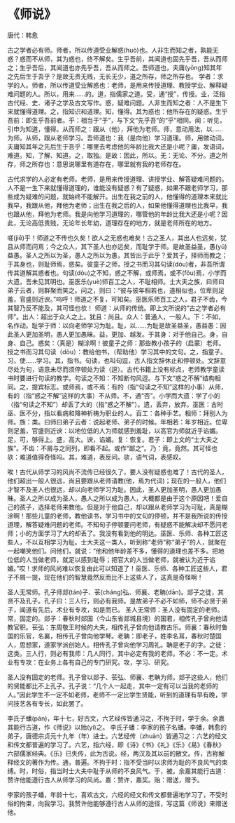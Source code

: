 <link href="../../css/style.css" rel="stylesheet" type="text/css" />

# 《师说》

<span class="r">唐代：韩愈

<div class="p">

古之学者必有师。师者，所以传道受业解惑(huò)也。人非生而知之者，孰能无惑？惑而不从师，其为惑也，终不解矣。生乎吾前，其闻道也固先乎吾，吾从而师之；生乎吾后，其闻道也亦先乎吾，吾从而师之。吾师道也，夫庸(yōng)知其年之先后生于吾乎？是故无贵无贱，无长无少，道之所存，师之所存也。
<span class="comment">
学者：求学的人。师者，所以传道受业解惑也：老师，是用来传授道理、教授学业、解释疑难问题的人。所以，用来……的。道，指儒家之道。受，通“授”，传授。业，泛指古代经、史、诸子之学及古文写作。惑，疑难问题。人非生而知之者：人不是生下来就懂得道理。之，指知识和道理。知，懂得。其为惑也：他所存在的疑惑。生乎吾前：即生乎吾前者。乎：相当于“于”，与下文“先乎吾”的“乎”相同。闻：听见，引申为知道，懂得。从而师之：跟从（他），拜他为老师。师，意动用法，以……为师。从师，跟从老师学习。吾师道也：我（是向他）学习道理。师，用做动词。夫庸知其年之先后生于吾乎：哪里去考虑他的年龄比我大还是小呢？庸，发语词，难道。知，了解、知道。之，取独。是故：因此，所以。无：无论、不分。道之所存，师之所存也：意思说哪里有道存在，哪里就有我的老师存在。
</span>

<div class="translation">

古代求学的人必定有老师。老师，是用来传授道理、讲授学业、解答疑难问题的。人不是一生下来就懂得道理的，谁能没有疑惑？有了疑惑，如果不跟老师学习，那些成为疑难的问题，就始终不能解开。出生在我之前的人，他懂得的道理本来就比我早，我跟从他，拜他为老师；出生在我之后的人，如果他懂得道理也比我早，我也跟从他，拜他为老师。我是向他学习道理的，哪管他的年龄比我大还是小呢？因此，无论高低贵贱，无论年长年幼，道理存在的地方，就是老师所在的地方。

</div>

嗟(jiē)乎！师道之不传也久矣！欲人之无惑也难矣！古之圣人，其出人也远矣，犹且从师而问焉；今之众人，其下圣人也亦远矣，而耻学于师。是故圣益圣，愚(yú)益愚。圣人之所以为圣，愚人之所以为愚，其皆出于此乎？爱其子，择师而教之；于其身也，则耻师焉，惑矣。彼童子之师，授之书而习其句读(dòu)者，非吾所谓传其道解其惑者也。句读(dòu)之不知，惑之不解，或师焉，或不(fǒu)焉，小学而大遗，吾未见其明也。巫医乐(yuè)师百工之人，不耻相师。士大夫之族，曰师曰弟子云者，则群聚而笑之。问之，则曰：“彼与彼年相若也，道相似也，位卑则足羞，官盛则近谀。”呜呼！师道之不复，可知矣。巫医乐师百工之人，君子不齿，今其智乃反不能及，其可怪也欤！
<span class="comment">
师道：从师的传统。即上文所说的“古之学者必有师”。出人：超出于众人之上。犹且：尚且。众人：普通人，一般人。下：不如，名作动。耻学于师：以向老师学习为耻。耻，以……为耻是故圣益圣，愚益愚：因此圣人更加圣明，愚人更加愚昧。益，更加、越发。于其身：对于他自己。身，自身、自己。惑矣：（真是）糊涂啊！彼童子之师：那些教小孩子的（启蒙）老师。授之书而习其句读（dòu）：教给他书，（帮助他）学习其中的文句。之，指童子。习，使……学习。其，指书。句读，也叫句逗，古人指文辞休止和停顿处。文辞意尽处为句，语意未尽而须停顿处为读（逗）。古代书籍上没有标点，老师教学童读书时要进行句读的教学。句读之不知：不知断句风逗。与下文“惑之不解”结构相同。之，提宾标志。或师焉，或不焉：有的（指“句读之不知”这样的小事）从师，有的（指“惑之不解”这样的大事）不从师。不，通“否”。小学而大遗：学了小的（指“句读之不知”）却丢了大的（指“惑之不解”）。遗，丢弃，放弃。巫医：古时巫、医不分，指以看病和降神祈祷为职业的人。百工：各种手艺。相师：拜别人为师。族：类。曰师曰弟子云者：说起老师、弟子的时候。年相若：年岁相近。位卑则足羞，官盛则近谀：以地位低的人为师就感到羞耻，以高官为师就近乎谄媚。足，可，够得上。盛，高大。谀，谄媚。复：恢复。君子：即上文的“士大夫之族”。不齿：不屑与之同列，即看不起。或作“鄙之”。乃：竟，竟然。其可怪也欤：难道值得奇怪吗。其，难道，表反问。欤，语气词，表感叹。
</span>

<div class="translation">

唉！古代从师学习的风尚不流传已经很久了，要人没有疑惑也难了！古代的圣人，他们超出一般人很远，尚且要跟从老师请教(他，焉为代词)；现在的一般人，他们才智不及圣人也很远，却以向老师学习为耻。因此，圣人更加圣明，愚人更加愚昧。圣人之所以成为圣人，愚人之所以成为愚人，大概都是由于这个原因吧！爱自己的孩子，选择老师来教他。但是对于他自己，却以跟从老师学习为可耻，真是糊涂啊！那些儿童的老师，教他读书，学习书中的文句的停顿，并不是我所说的传授道理，解答疑难问题的老师。不知句子停顿要问老师，有疑惑不能解决却不愿问老师；小的方面学习了大的却丢了。我没有看到他的明达。巫医、乐师、各种工匠这些人，不以互相学习为耻。士大夫这一类人，听到称“老师”称“弟子”的人，就聚在一起嘲笑他们。问他们，就说：“他和他年龄差不多，懂得的道理也差不多。把地位低的人当做老师，就足以感到耻辱；把官大的人当做老师，就被认为近于谄媚。”哎！求师的风尚难以恢复由此可以知道了！巫医、乐师、各种工匠这些人，君子不屑一提，现在他们的智慧竟然反而比不上这些人了，这真是奇怪啊！

</div>

圣人无常师。孔子师郯(tán)子、苌(cháng)弘、师襄、老聃(dān)。郯子之徒，其贤不及孔子。孔子曰：三人行，则必有我师。是故弟子不必不如师，师不必贤于弟子，闻道有先后，术业有专攻，如是而已。
<span class="comment">
圣人无常师：圣人没有固定的老师。常，固定的。郯子：春秋时郯国（今山东省郯城县境）的国君，相传孔子曾向他请教官职。苌弘：东周敬王时候的大夫，相传孔子曾向他请教古乐。师襄：春秋时鲁国的乐官，名襄，相传孔子曾向他学琴。老聃：即老子，姓李名耳，春秋时楚国人，思想家，道家学派创始人。相传孔子曾向他学习周礼。聃是老子的字。之徒：这类。三人行，则必有我师：几人同行，其中必定有我的老师。不必：不一定。术业有专攻：在业务上各有自己的专门研究。攻，学习、研究。
</span>

<div class="translation">

圣人没有固定的老师。孔子曾以郯子、苌弘、师襄、老聃为师。郯子这些人，他们的贤能都比不上孔子。孔子说：“几个人一起走，其中一定有可以当我的老师的人。”因此学生不一定不如老师，老师不一定比学生贤能，听到的道理有早有晚，学问技艺各有专长，如此罢了。

</div>

李氏子蟠(pán)，年十七，好古文，六艺经传皆通习之，不拘于时，学于余。余嘉其能行古道，作《师说》以贻(yí)之。 
<span class="comment">
李氏子蟠：李家的孩子名蟠。李蟠，韩愈的弟子，唐德宗贞元十九年（年）进士。六艺经传（zhuàn）皆通习之：六艺的经文和传文都普遍的学习了。六艺，指六经，即《诗》《书》《礼》《乐》《易》《春秋》六部儒家经典。《乐》已失传，此为古说。经，两汉及其以前的散文。传，古称解释经文的著作为传。通，普遍。不拘于时：指不受当时以求师为耻的不良风气的束缚。时，时俗，指当时士大夫中耻于从师的不良风气。于，被。余嘉其能行古道：赞许他能遵行古人从师学习的风尚。嘉：赞许，嘉奖。贻：赠送，赠予。
</span>

<div class="translation">

李家的孩子蟠，年龄十七，喜欢古文，六经的经文和传文都普遍地学习了，不受时俗的拘束，向我学习。我赞许他能够遵行古人从师的途径，写这篇《师说》来赠送他。

</div>
